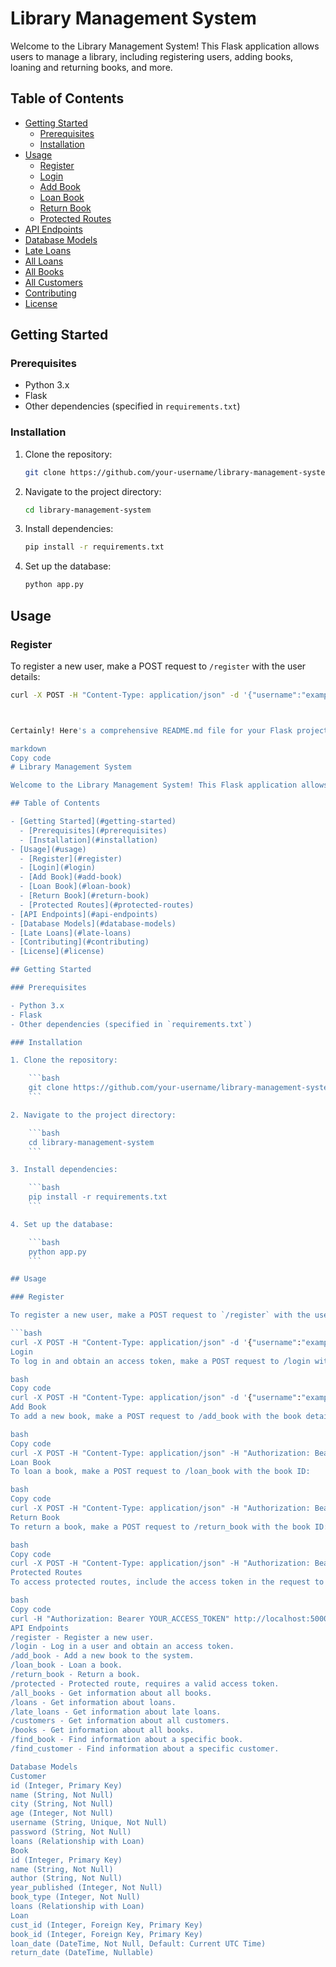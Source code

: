 # Library Management System

Welcome to the Library Management System! This Flask application allows users to manage a library, including registering users, adding books, loaning and returning books, and more.

## Table of Contents

- [Getting Started](#getting-started)
  - [Prerequisites](#prerequisites)
  - [Installation](#installation)
- [Usage](#usage)
  - [Register](#register)
  - [Login](#login)
  - [Add Book](#add-book)
  - [Loan Book](#loan-book)
  - [Return Book](#return-book)
  - [Protected Routes](#protected-routes)
- [API Endpoints](#api-endpoints)
- [Database Models](#database-models)
- [Late Loans](#late-loans)
- [All Loans](#all-loans)
- [All Books](#all-books)
- [All Customers](#all-Customers)
- [Contributing](#contributing)
- [License](#license)

## Getting Started

### Prerequisites

- Python 3.x
- Flask
- Other dependencies (specified in `requirements.txt`)

### Installation

1. Clone the repository:

    ```bash
    git clone https://github.com/your-username/library-management-system.git
    ```

2. Navigate to the project directory:

    ```bash
    cd library-management-system
    ```

3. Install dependencies:

    ```bash
    pip install -r requirements.txt
    ```

4. Set up the database:

    ```bash
    python app.py
    ```

## Usage

### Register

To register a new user, make a POST request to `/register` with the user details:

```bash
curl -X POST -H "Content-Type: application/json" -d '{"username":"example", "password":"password", "name":"John Doe", "city":"City", "age":25}' http://localhost:5000/register



Certainly! Here's a comprehensive README.md file for your Flask project:

markdown
Copy code
# Library Management System

Welcome to the Library Management System! This Flask application allows users to manage a library, including registering users, adding books, loaning and returning books, and more.

## Table of Contents

- [Getting Started](#getting-started)
  - [Prerequisites](#prerequisites)
  - [Installation](#installation)
- [Usage](#usage)
  - [Register](#register)
  - [Login](#login)
  - [Add Book](#add-book)
  - [Loan Book](#loan-book)
  - [Return Book](#return-book)
  - [Protected Routes](#protected-routes)
- [API Endpoints](#api-endpoints)
- [Database Models](#database-models)
- [Late Loans](#late-loans)
- [Contributing](#contributing)
- [License](#license)

## Getting Started

### Prerequisites

- Python 3.x
- Flask
- Other dependencies (specified in `requirements.txt`)

### Installation

1. Clone the repository:

    ```bash
    git clone https://github.com/your-username/library-management-system.git
    ```

2. Navigate to the project directory:

    ```bash
    cd library-management-system
    ```

3. Install dependencies:

    ```bash
    pip install -r requirements.txt
    ```

4. Set up the database:

    ```bash
    python app.py
    ```

## Usage

### Register

To register a new user, make a POST request to `/register` with the user details:

```bash
curl -X POST -H "Content-Type: application/json" -d '{"username":"example", "password":"password", "name":"John Doe", "city":"City", "age":25}' http://localhost:5000/register
Login
To log in and obtain an access token, make a POST request to /login with the user credentials:

bash
Copy code
curl -X POST -H "Content-Type: application/json" -d '{"username":"example", "password":"password"}' http://localhost:5000/login
Add Book
To add a new book, make a POST request to /add_book with the book details:

bash
Copy code
curl -X POST -H "Content-Type: application/json" -H "Authorization: Bearer YOUR_ACCESS_TOKEN" -d '{"name":"Book Name", "author":"Author", "year_published":2022, "book_type":1}' http://localhost:5000/add_book
Loan Book
To loan a book, make a POST request to /loan_book with the book ID:

bash
Copy code
curl -X POST -H "Content-Type: application/json" -H "Authorization: Bearer YOUR_ACCESS_TOKEN" -d '{"book_id":1}' http://localhost:5000/loan_book
Return Book
To return a book, make a POST request to /return_book with the book ID:

bash
Copy code
curl -X POST -H "Content-Type: application/json" -H "Authorization: Bearer YOUR_ACCESS_TOKEN" -d '{"book_id_return":1}' http://localhost:5000/return_book
Protected Routes
To access protected routes, include the access token in the request to /protected:

bash
Copy code
curl -H "Authorization: Bearer YOUR_ACCESS_TOKEN" http://localhost:5000/protected
API Endpoints
/register - Register a new user.
/login - Log in a user and obtain an access token.
/add_book - Add a new book to the system.
/loan_book - Loan a book.
/return_book - Return a book.
/protected - Protected route, requires a valid access token.
/all_books - Get information about all books.
/loans - Get information about loans.
/late_loans - Get information about late loans.
/customers - Get information about all customers.
/books - Get information about all books.
/find_book - Find information about a specific book.
/find_customer - Find information about a specific customer.

Database Models
Customer
id (Integer, Primary Key)
name (String, Not Null)
city (String, Not Null)
age (Integer, Not Null)
username (String, Unique, Not Null)
password (String, Not Null)
loans (Relationship with Loan)
Book
id (Integer, Primary Key)
name (String, Not Null)
author (String, Not Null)
year_published (Integer, Not Null)
book_type (Integer, Not Null)
loans (Relationship with Loan)
Loan
cust_id (Integer, Foreign Key, Primary Key)
book_id (Integer, Foreign Key, Primary Key)
loan_date (DateTime, Not Null, Default: Current UTC Time)
return_date (DateTime, Nullable)